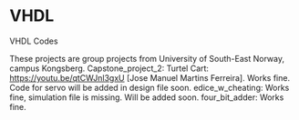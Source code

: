 # VHDL
VHDL Codes

These projects are group projects from University of South-East Norway, campus Kongsberg.
Capstone_project_2: Turtel Cart: https://youtu.be/qtCWJnl3gxU [Jose Manuel Martins Ferreira]. 
Works fine. Code for servo will be added in design file soon.
edice_w_cheating: Works fine, simulation file is missing. Will be added soon.
four_bit_adder: Works fine.
